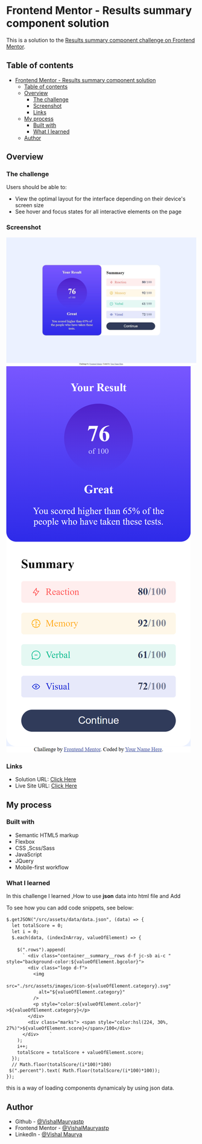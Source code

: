 # Frontend Mentor - Results summary component solution

This is a solution to the [Results summary component challenge on Frontend Mentor](https://www.frontendmentor.io/challenges/results-summary-component-CE_K6s0maV).
## Table of contents

- [Frontend Mentor - Results summary component solution](#frontend-mentor---results-summary-component-solution)
  - [Table of contents](#table-of-contents)
  - [Overview](#overview)
    - [The challenge](#the-challenge)
    - [Screenshot](#screenshot)
    - [Links](#links)
  - [My process](#my-process)
    - [Built with](#built-with)
    - [What I learned](#what-i-learned)
  - [Author](#author)


## Overview

### The challenge

Users should be able to:

- View the optimal layout for the interface depending on their device's screen size
- See hover and focus states for all interactive elements on the page

### Screenshot

![Desktop](./src/assets/images/desktop.jpeg)
![Mobile](./src/assets/images/mobile.png)

### Links

- Solution URL: [Click Here](https://www.github.com/VishalMauryastp/results-summary-component-main)
- Live Site URL: [Click Here](https://vishalmauryastp.github.io/results-summary-component-main/)

## My process

### Built with

- Semantic HTML5 markup
- Flexbox
- CSS ,Scss/Sass
- JavaScript
- JQuery
- Mobile-first workflow
  


### What I learned

In this challenge I learned ,How to use **json**  data into html file and Add

To see how you can add code snippets, see below:

```JQuery
$.getJSON("/src/assets/data/data.json", (data) => {
  let totalScore = 0;
  let i = 0;
  $.each(data, (indexInArray, valueOfElement) => {
    
    $(".rows").append(
      ` <div class="container__summary__rows d-f jc-sb ai-c " style="background-color:${valueOfElement.bgcolor}">
        <div class="logo d-f">
          <img
            src="./src/assets/images/icon-${valueOfElement.category}.svg"
            alt="${valueOfElement.category}"
          />
          <p style="color:${valueOfElement.color}" >${valueOfElement.category}</p>
        </div>
        <div class="marks"> <span style="color:hsl(224, 30%, 27%)">${valueOfElement.score}</span>/100</div>
      </div>    `
    );
    i++;
    totalScore = totalScore + valueOfElement.score;
  });
  // Math.floor(totalScore/(i*100)*100)
 $(".percent").text( Math.floor(totalScore/(i*100)*100));
});
```
this is a way of loading components dynamicaly by using json data.

## Author

- Github - [@VishalMauryastp](https://www.github.com/VishalMauryastp)
- Frontend Mentor - [@VishalMauryastp](https://www.frontendmentor.io/profile/VishalMauryastp)
- LinkedIn - [@Vishal Maurya](https://www.twitter.com/yourusername)

